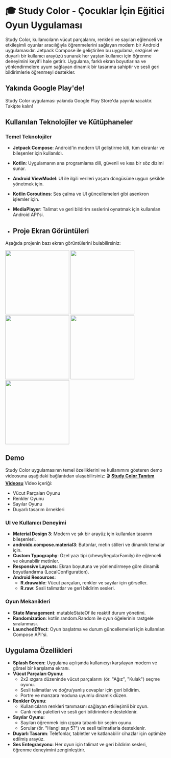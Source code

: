 # 🎓 Study Color - Çocuklar İçin Eğitici Oyun Uygulaması 

Study Color, kullanıcıların vücut parçalarını, renkleri ve sayıları eğlenceli ve etkileşimli oyunlar aracılığıyla öğrenmelerini sağlayan modern bir Android uygulamasıdır. Jetpack Compose ile geliştirilen bu uygulama, sezgisel ve duyarlı bir kullanıcı arayüzü sunarak her yaştan kullanıcı için öğrenme deneyimini keyifli hale getirir. Uygulama, farklı ekran boyutlarına ve yönlendirmelere uyum sağlayan dinamik bir tasarıma sahiptir ve sesli geri bildirimlerle öğrenmeyi destekler.

## Yakında Google Play'de!
Study Color uygulaması yakında Google Play Store'da yayınlanacaktır. Takipte kalın!

## Kullanılan Teknolojiler ve Kütüphaneler

### Temel Teknolojiler

- **Jetpack Compose**: Android'in modern UI geliştirme kiti, tüm ekranlar ve bileşenler için kullanıldı.
- **Kotlin**: Uygulamanın ana programlama dili, güvenli ve kısa bir söz dizimi sunar.
- **Android ViewModel**: UI ile ilgili verileri yaşam döngüsüne uygun şekilde yönetmek için.
- **Kotlin Coroutines**: Ses çalma ve UI güncellemeleri gibi asenkron işlemler için.
- **MediaPlayer**: Talimat ve geri bildirim seslerini oynatmak için kullanılan Android API'si.

- ## Proje Ekran Görüntüleri

Aşağıda projenin bazı ekran görüntülerini bulabilirsiniz:

<img src="https://github.com/user-attachments/assets/57713eb8-66d8-4e11-a098-280f47b92efb" width="200">
<img src="https://github.com/user-attachments/assets/510d76d4-1961-420f-9bf6-547a36fa2052" width="200">
<img src="https://github.com/user-attachments/assets/8222343e-ecad-4798-b755-02aaea474fc4" width="200">
<img src="https://github.com/user-attachments/assets/47a13119-6428-49ea-a14a-ef0908622fc7" width="200">
<img src="https://github.com/user-attachments/assets/70fcbc40-38bf-4239-8cc8-cb5fb20484a0" width="200">

## Demo
Study Color uygulamasının temel özelliklerini ve kullanımını gösteren demo videosuna aşağıdaki bağlantıdan ulaşabilirsiniz:
🎬 [**Study Color Tanıtım Videosu**](https://drive.google.com/file/d/19m6Uo1T2U3Olh3LktHleD36JMGLqbvSs/view?usp=sharing)
Video içeriği:
- Vücut Parçaları Oyunu
- Renkler Oyunu
- Sayılar Oyunu
- Duyarlı tasarım örnekleri
  

### UI ve Kullanıcı Deneyimi

- **Material Design 3**: Modern ve şık bir arayüz için kullanılan tasarım bileşenleri.
- **androidx.compose.material3**: Butonlar, metin stilleri ve dinamik temalar için.
- **Custom Typography**: Özel yazı tipi (chewyRegularFamily) ile eğlenceli ve okunabilir metinler.
- **Responsive Layouts**: Ekran boyutuna ve yönlendirmeye göre dinamik boyutlandırma (LocalConfiguration).
- **Android Resources**:
  - **R.drawable**: Vücut parçaları, renkler ve sayılar için görseller.
  - **R.raw**: Sesli talimatlar ve geri bildirim sesleri.

### Oyun Mekanikleri

- **State Management**: mutableStateOf ile reaktif durum yönetimi.
- **Randomization**: kotlin.random.Random ile oyun öğelerinin rastgele sıralanması.
- **LaunchedEffect**: Oyun başlatma ve durum güncellemeleri için kullanılan Compose API'si.

## Uygulama Özellikleri

- **Splash Screen**: Uygulama açılışında kullanıcıyı karşılayan modern ve görsel bir karşılama ekranı.
- **Vücut Parçaları Oyunu**:
  - 2x2 ızgara düzeninde vücut parçalarını (ör. "Ağız", "Kulak") seçme oyunu.
  - Sesli talimatlar ve doğru/yanlış cevaplar için geri bildirim.
  - Portre ve manzara moduna uyumlu dinamik düzen.
- **Renkler Oyunu**:
  - Kullanıcıların renkleri tanımasını sağlayan etkileşimli bir oyun.
  - Canlı renk paletleri ve sesli geri bildirimlerle desteklenir.
- **Sayılar Oyunu**:
  - Sayıları öğrenmek için ızgara tabanlı bir seçim oyunu.
  - Sorular (ör. "Hangi sayı 5?") ve sesli talimatlarla desteklenir.
- **Duyarlı Tasarım**: Telefonlar, tabletler ve katlanabilir cihazlar için optimize edilmiş arayüz.
- **Ses Entegrasyonu**: Her oyun için talimat ve geri bildirim sesleri, öğrenme deneyimini zenginleştirir.





